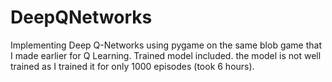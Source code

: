 # DeepQNetworks
Implementing Deep Q-Networks using pygame on the same blob game that I made earlier for Q Learning. Trained model included. the model is not well trained as I trained it for only 1000 episodes (took 6 hours).
